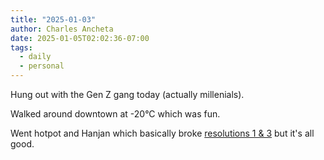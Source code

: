 ```yaml
---
title: "2025-01-03"
author: Charles Ancheta
date: 2025-01-05T02:02:36-07:00
tags:
  - daily
  - personal
---
```


Hung out with the Gen Z gang today (actually millenials).

Walked around downtown at -20°C which was fun.

Went hotpot and Hanjan which basically broke
[resolutions 1 & 3](post/2025-resolutions) but it's all good.
